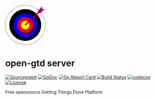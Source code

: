 <img src="https://github.com/open-gtd/server/blob/master/resources/open-gtd-128.png?raw=true" alt="open-gtd">

open-gtd server
================
[![Sourcegraph](https://sourcegraph.com/github.com/open-gtd/server/-/badge.svg?style=flat-square)](https://sourcegraph.com/github.com/open-gtd/server?badge)
[![GoDoc](https://godoc.org/github.com/open-gtd/server?status.svg)](https://godoc.org/github.com/open-gtd/server)
[![Go Report Card](https://goreportcard.com/badge/github.com/open-gtd/server)](https://goreportcard.com/report/github.com/open-gtd/server)
[![Build Status](https://travis-ci.org/open-gtd/server.svg?branch=master)](https://travis-ci.org/open-gtd/server)
[![codecov](https://codecov.io/gh/open-gtd/server/branch/master/graph/badge.svg)](https://codecov.io/gh/open-gtd/server)
[![License](http://img.shields.io/badge/license-mit-blue.svg?style=flat-square)](https://raw.githubusercontent.com/labstack/echo/master/LICENSE)

Free opensource Getting Things Done Platform
